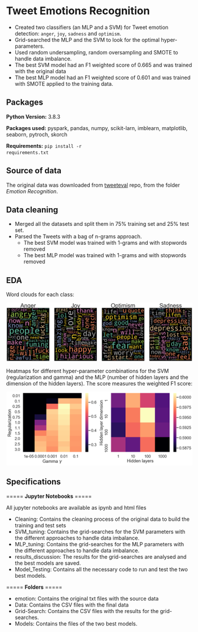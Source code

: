 # Tweet Emotions Recognition
 
- Created two classifiers (an MLP and a SVM) for Tweet emotion detection: <code>anger</code>, <code>joy</code>, <code>sadness</code> and <code>optimism</code>. 
- Grid-searched the MLP and the SVM to look for the optimal hyper-parameters.
- Used random undersampling, random oversampling and SMOTE to handle data imbalance. 
- The best SVM model had an F1 weighted score of 0.665 and was trained with the original data
- The best MLP model had an F1 weighted score of 0.601 and was trained with SMOTE applied to the training data. 

## Packages
**Python Version:** 3.8.3

**Packages used:** pyspark, pandas, numpy, scikit-larn, imblearn, matplotlib, seaborn, pytroch, skorch

**Requirements:** <code>pip install -r requirements.txt</code>

## Source of data
The original data was downloaded from [tweeteval](https://github.com/cardiffnlp/tweeteval) repo, from the folder *Emotion Recognition*. 

## Data cleaning
- Merged all the datasets and split them in 75% training set and 25% test set. 
- Parsed the Tweets with a bag of n-grams approach. 
	- The best SVM model was trained with 1-grams and with stopwords removed
	- The best MLP model was trained with 1-grams and with stopwords removed

## EDA
Word clouds for each class:

<img src="https://github.com/jorgerodpen/TweetEmotionRecognition/blob/main/wordcloud.png" width="600">

Heatmaps for different hyper-parameter combinations for the SVM (regularization and gamma) and the MLP (number of hidden layers and the dimension of the hidden layers). The score measures the weighted F1 score:

<img src="https://github.com/jorgerodpen/TweetEmotionRecognition/blob/main/heatmaps.png" width="600">


## Specifications 
===== **Jupyter Notebooks** =====

All jupyter notebooks are available as ipynb and html files

- Cleaning: Contains the cleaning process of the original data to build the training and test sets
- SVM_tuning: Contains the grid-searches for the SVM parameters with the different approaches to handle data imbalance.
- MLP_tuning: Contains the grid-searches for the MLP parameters with the different approaches to handle data imbalance. 
- results_discussion: The results for the grid-searches are analysed and the best models are saved. 
- Model_Testing: Contains all the necessary code to run and test the two best models. 


===== **Folders** =====

- emotion: Contains the original txt files with the source data
- Data: Contains the CSV files with the final data
- Grid-Search: Contains the CSV files with the results for the grid-searches.
- Models: Contains the files of the two best models.